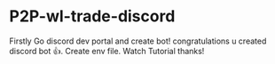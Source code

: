 # P2P-wl-trade-discord
Firstly Go discord dev portal and create bot! congratulations u created discord bot 👍.
Create env file.
Watch Tutorial thanks! 

